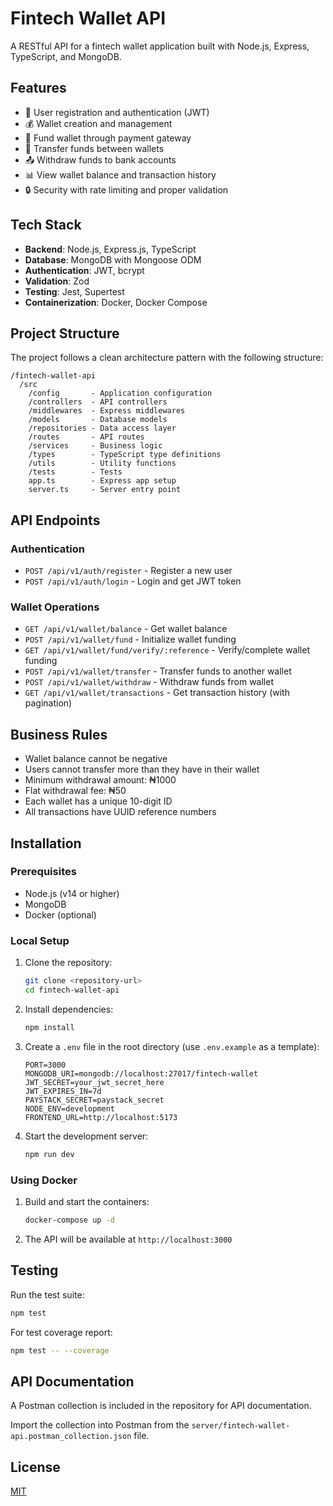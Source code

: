 # Fintech Wallet API

A RESTful API for a fintech wallet application built with Node.js, Express, TypeScript, and MongoDB.

## Features

- 🔐 User registration and authentication (JWT)
- 💰 Wallet creation and management
- 💸 Fund wallet through payment gateway
- 🔄 Transfer funds between wallets
- 📤 Withdraw funds to bank accounts
- 📊 View wallet balance and transaction history
- 🔒 Security with rate limiting and proper validation

## Tech Stack

- **Backend**: Node.js, Express.js, TypeScript
- **Database**: MongoDB with Mongoose ODM
- **Authentication**: JWT, bcrypt
- **Validation**: Zod
- **Testing**: Jest, Supertest
- **Containerization**: Docker, Docker Compose

## Project Structure

The project follows a clean architecture pattern with the following structure:

```
/fintech-wallet-api
  /src
    /config       - Application configuration
    /controllers  - API controllers
    /middlewares  - Express middlewares
    /models       - Database models
    /repositories - Data access layer
    /routes       - API routes
    /services     - Business logic
    /types        - TypeScript type definitions
    /utils        - Utility functions
    /tests        - Tests
    app.ts        - Express app setup
    server.ts     - Server entry point
```

## API Endpoints

### Authentication

- `POST /api/v1/auth/register` - Register a new user
- `POST /api/v1/auth/login` - Login and get JWT token

### Wallet Operations

- `GET /api/v1/wallet/balance` - Get wallet balance
- `POST /api/v1/wallet/fund` - Initialize wallet funding
- `GET /api/v1/wallet/fund/verify/:reference` - Verify/complete wallet funding
- `POST /api/v1/wallet/transfer` - Transfer funds to another wallet
- `POST /api/v1/wallet/withdraw` - Withdraw funds from wallet
- `GET /api/v1/wallet/transactions` - Get transaction history (with pagination)

## Business Rules

- Wallet balance cannot be negative
- Users cannot transfer more than they have in their wallet
- Minimum withdrawal amount: ₦1000
- Flat withdrawal fee: ₦50
- Each wallet has a unique 10-digit ID
- All transactions have UUID reference numbers

## Installation

### Prerequisites

- Node.js (v14 or higher)
- MongoDB
- Docker (optional)

### Local Setup

1. Clone the repository:

   ```bash
   git clone <repository-url>
   cd fintech-wallet-api
   ```

2. Install dependencies:

   ```bash
   npm install
   ```

3. Create a `.env` file in the root directory (use `.env.example` as a template):

   ```
   PORT=3000
   MONGODB_URI=mongodb://localhost:27017/fintech-wallet
   JWT_SECRET=your_jwt_secret_here
   JWT_EXPIRES_IN=7d
   PAYSTACK_SECRET=paystack_secret
   NODE_ENV=development
   FRONTEND_URL=http://localhost:5173
   ```

4. Start the development server:
   ```bash
   npm run dev
   ```

### Using Docker

1. Build and start the containers:

   ```bash
   docker-compose up -d
   ```

2. The API will be available at `http://localhost:3000`

## Testing

Run the test suite:

```bash
npm test
```

For test coverage report:

```bash
npm test -- --coverage
```

## API Documentation

A Postman collection is included in the repository for API documentation.

Import the collection into Postman from the `server/fintech-wallet-api.postman_collection.json` file.

## License

[MIT](LICENSE)
